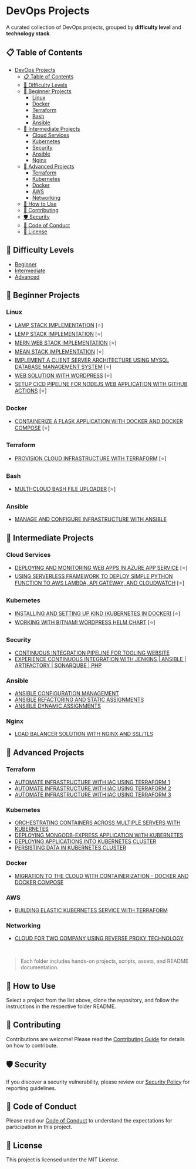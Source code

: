 # DevOps Projects

A curated collection of DevOps projects, grouped by **difficulty level** and **technology stack**.

## 📋 Table of Contents

- [DevOps Projects](#devops-projects)
  - [📋 Table of Contents](#-table-of-contents)
  - [🧩 Difficulty Levels](#-difficulty-levels)
  - [🔰 Beginner Projects](#-beginner-projects)
    - [Linux](#linux)
    - [Docker](#docker)
    - [Terraform](#terraform)
    - [Bash](#bash)
    - [Ansible](#ansible)
  - [🔄 Intermediate Projects](#-intermediate-projects)
    - [Cloud Services](#cloud-services)
    - [Kubernetes](#kubernetes)
    - [Security](#security)
    - [Ansible](#ansible-1)
    - [Nginx](#nginx)
  - [🚀 Advanced Projects](#-advanced-projects)
    - [Terraform](#terraform-1)
    - [Kubernetes](#kubernetes-1)
    - [Docker](#docker-1)
    - [AWS](#aws)
    - [Networking](#networking)
  - [🚀 How to Use](#-how-to-use)
  - [🤝 Contributing](#-contributing)
  - [🛡️ Security](#️-security)
  - [📜 Code of Conduct](#-code-of-conduct)
  - [📜 License](#-license)

## 🧩 Difficulty Levels

- [Beginner](./beginner)
- [Intermediate](./intermediate)
- [Advanced](./advanced)

## 🔰 Beginner Projects

### Linux
- [LAMP STACK IMPLEMENTATION](./beginner/linux/lamp-stack/README.md) [⭐]
- [LEMP STACK IMPLEMENTATION](./beginner/linux/lemp-stack/README.md) [⭐]
- [MERN WEB STACK IMPLEMENTATION](./beginner/linux/mern-stack/README.md) [⭐]
- [MEAN STACK IMPLEMENTATION](./beginner/linux/mean-stack/README.md) [⭐]
- [IMPLEMENT A CLIENT SERVER ARCHITECTURE USING MYSQL DATABASE MANAGEMENT SYSTEM](./beginner/linux/project-05-wordpress-client-server-DBMS/README.md) [⭐]
- [WEB SOLUTION WITH WORDPRESS](./beginner/linux/wordpress/) [⭐]
- [SETUP CICD PIPELINE FOR NODEJS WEB APPLICATION WITH GITHUB ACTIONS](./beginner/linux/cicd-pipeline/README.md) [⭐]

### Docker
- [CONTAINERIZE A FLASK APPLICATION WITH DOCKER AND DOCKER COMPOSE](./beginner/docker/flask-docker/README.md) [⭐]

### Terraform
- [PROVISION CLOUD INFRASTRUCTURE WITH TERRAFORM](./beginner/terraform/basic-server-provision-terraform/README.md) [⭐]

### Bash
- [MULTI-CLOUD BASH FILE UPLOADER](./beginner/bash/project-multi-cloud-uploader/README.md) [⭐]

### Ansible
- [MANAGE AND CONFIGURE INFRASTRUCTURE WITH ANSIBLE](./beginner/basic-server-config-ansible/ansible/README.md)

## 🔄 Intermediate Projects

### Cloud Services
- [DEPLOYING AND MONITORING WEB APPS IN AZURE APP SERVICE](./intermediate/azure/azure-app-service-monitoring/README.md) [⭐]
- [USING SERVERLESS FRAMEWORK TO DEPLOY SIMPLE PYTHON FUNCTION TO AWS LAMBDA, API GATEWAY, AND CLOUDWATCH](./intermediate/aws/serverless-python/Readme.md) [⭐]

### Kubernetes
- [INSTALLING AND SETTING UP KIND (KUBERNETES IN DOCKER)](intermediate/k8/kind/README.md) [⭐]
- [WORKING WITH BITNAMI WORDPRESS HELM CHART](intermediate/k8/helm/wordpress-deployment-with-helm/README.md) [⭐]

### Security
- [CONTINUOUS INTEGRATION PIPELINE FOR TOOLING WEBSITE](./intermediate/security/ci-tooling/README.md)
- [EXPERIENCE CONTINUOUS INTEGRATION WITH JENKINS | ANSIBLE | ARTIFACTORY | SONARQUBE | PHP](./intermediate/security/ci-security-pipeline/README.md)

### Ansible
- [ANSIBLE CONFIGURATION MANAGEMENT](./intermediate/ansible/nsible-automation/README.md)
- [ANSIBLE REFACTORING AND STATIC ASSIGNMENTS](./intermediate/ansible/ansible-refactor/README.md)
- [ANSIBLE DYNAMIC ASSIGNMENTS](./intermediate/ansible/ansible-dynamic/README.md)

### Nginx
- [LOAD BALANCER SOLUTION WITH NGINX AND SSL/TLS](./intermediate/ngnix/loadbalancer-ngnix-ssl/)

## 🚀 Advanced Projects

### Terraform
- [AUTOMATE INFRASTRUCTURE WITH IAC USING TERRAFORM 1](./advanced/terraform/terraform-1/README.md)
- [AUTOMATE INFRASTRUCTURE WITH IAC USING TERRAFORM 2](./advanced/terraform/terraform-2/README.md)
- [AUTOMATE INFRASTRUCTURE WITH IAC USING TERRAFORM 3](./advanced/terraform/terraform-3/README.md)

### Kubernetes
- [ORCHESTRATING CONTAINERS ACROSS MULTIPLE SERVERS WITH KUBERNETES](./advanced/kubernetes/container-multiple-servers-k8s/README.md)
- [DEPLOYING MONGODB-EXPRESS APPLICATION WITH KUBERNETES](./advanced/kubernetes/mongo-k8s/README.md)
- [DEPLOYING APPLICATIONS INTO KUBERNETES CLUSTER](./advanced/kubernetes/apps-k8s/README.md)
- [PERSISTING DATA IN KUBERNETES CLUSTER](./advanced/kubernetes/data-k8s/README.md)

### Docker
- [MIGRATION TO THE CLOUD WITH CONTAINERIZATION - DOCKER AND DOCKER COMPOSE](./advanced/docker/docker-compose/README.md)

### AWS
- [BUILDING ELASTIC KUBERNETES SERVICE WITH TERRAFORM](./advanced/aws/eks-terraform/README.md)

### Networking
- [CLOUD FOR TWO COMPANY USING REVERSE PROXY TECHNOLOGY](./advanced/networking/reverse-proxy/README.md)

<br />

> Each folder includes hands-on projects, scripts, assets, and README documentation.

## 🚀 How to Use

Select a project from the list above, clone the repository, and follow the instructions in the respective folder README.

## 🤝 Contributing

Contributions are welcome! Please read the [Contributing Guide](./CONTRIBUTING.md) for details on how to contribute.

## 🛡️ Security

If you discover a security vulnerability, please review our [Security Policy](./SECURITY.md) for reporting guidelines.

## 📜 Code of Conduct
Please read our [Code of Conduct](./CODE_OF_CONDUCT.md) to understand the expectations for participation in this project.

## 📜 License

This project is licensed under the MIT License.
